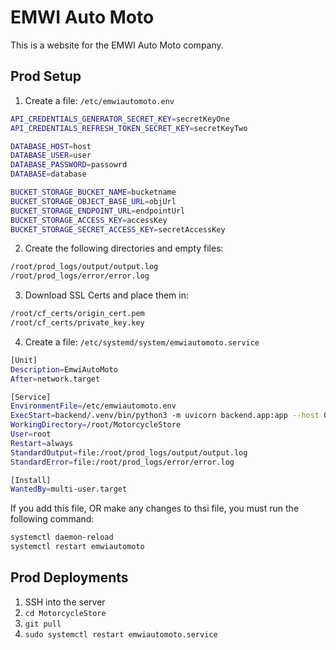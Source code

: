 # EMWI Auto Moto

This is a website for the EMWI Auto Moto company. 

## Prod Setup
1. Create a file: `/etc/emwiautomoto.env`
```bash
API_CREDENTIALS_GENERATOR_SECRET_KEY=secretKeyOne
API_CREDENTIALS_REFRESH_TOKEN_SECRET_KEY=secretKeyTwo

DATABASE_HOST=host
DATABASE_USER=user
DATABASE_PASSWORD=passowrd
DATABASE=database

BUCKET_STORAGE_BUCKET_NAME=bucketname
BUCKET_STORAGE_OBJECT_BASE_URL=objUrl
BUCKET_STORAGE_ENDPOINT_URL=endpointUrl
BUCKET_STORAGE_ACCESS_KEY=accessKey
BUCKET_STORAGE_SECRET_ACCESS_KEY=secretAccessKey
```

2. Create the following directories and empty files:
```bash
/root/prod_logs/output/output.log
/root/prod_logs/error/error.log
````

3. Download SSL Certs and place them in:
```bash
/root/cf_certs/origin_cert.pem
/root/cf_certs/private_key.key
```

4. Create a file: `/etc/systemd/system/emwiautomoto.service`
```bash
[Unit]
Description=EmwiAutoMoto
After=network.target

[Service]
EnvironmentFile=/etc/emwiautomoto.env
ExecStart=backend/.venv/bin/python3 -m uvicorn backend.app:app --host 0.0.0.0 --port 443 --ssl-keyfile=/root/cf_certs/private_key.key --ssl-certfile=/root/cf_certs/origin_cert.pem
WorkingDirectory=/root/MotorcycleStore
User=root
Restart=always
StandardOutput=file:/root/prod_logs/output/output.log
StandardError=file:/root/prod_logs/error/error.log

[Install]
WantedBy=multi-user.target
```

If you add this file, OR make any changes to thsi file, you must run the following command:
```bash
systemctl daemon-reload
systemctl restart emwiautomoto
```

## Prod Deployments

1. SSH into the server
2. `cd MotorcycleStore`
3. `git pull`
4. `sudo systemctl restart emwiautomoto.service`
